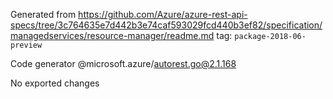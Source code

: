 Generated from https://github.com/Azure/azure-rest-api-specs/tree/3c764635e7d442b3e74caf593029fcd440b3ef82/specification/managedservices/resource-manager/readme.md tag: `package-2018-06-preview`

Code generator @microsoft.azure/autorest.go@2.1.168

No exported changes